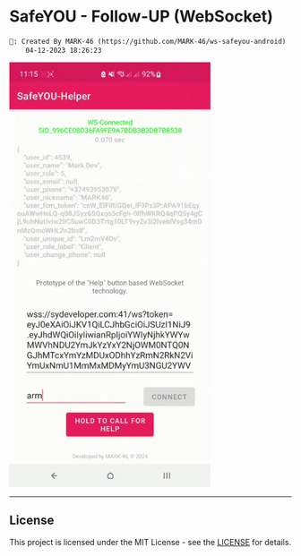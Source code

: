 # SafeYOU - Follow-UP (WebSocket)

~~~
🦉: Created By MARK-46 (https://github.com/MARK-46/ws-safeyou-android)
    04-12-2023 18:26:23
~~~

<img src="video.gif" alt="Screenshot" height="759" />

---

## License

This project is licensed under the MIT License - see the [LICENSE](LICENSE) for details.